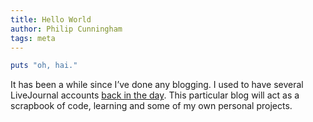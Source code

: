 ```yaml
---
title: Hello World
author: Philip Cunningham
tags: meta
---
```


```ruby
puts "oh, hai."
```

It has been a while since I’ve done any blogging. I used to have several LiveJournal accounts [back in the day](http://en.wikipedia.org/wiki/Nostalgia). This particular blog will act as a scrapbook of code, learning and some of my own personal projects.
